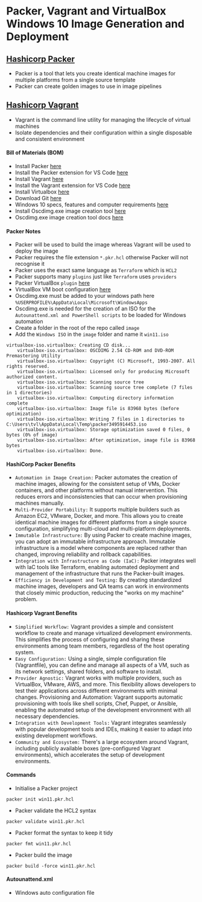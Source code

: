 # Packer, Vagrant and VirtualBox Windows 10 Image Generation and Deployment

## [Hashicorp Packer](https://developer.hashicorp.com/packer)
- Packer is a tool that lets you create identical machine images for multiple platforms from a single source template
- Packer can create golden images to use in image pipelines

## [Hashicorp Vagrant](https://developer.hashicorp.com/vagrant)
- Vagrant is the command line utility for managing the lifecycle of virtual machines
- Isolate dependencies and their configuration within a single disposable and consistent environment

#### Bill of Materials (BOM)
- Install Packer [here](https://developer.hashicorp.com/packer/install)
- Install the Packer extension for VS Code [here](https://marketplace.visualstudio.com/items?itemName=4ops.packer)
- Install Vagrant [here](https://developer.hashicorp.com/vagrant/install?product_intent=vagrant)
- Install the Vagrant extension for VS Code [here](https://marketplace.visualstudio.com/items?itemName=marcostazi.VS-code-vagrantfile)
- Install Virtualbox [here](https://www.virtualbox.org/wiki/Downloads)
- Download Git [here](https://git-scm.com/downloads)
- Windows 10 specs, features and computer requirements [here](https://www.microsoft.com/en-us/windows/windows-10-specifications)
- Install Oscdimg.exe image creation tool [here](http://www.sevenforums.com/attachments/general-discussion/32382d1256189124-make-bootable-iso-student-d-l-oscdimg.zip)
- Oscdimg.exe image creation tool docs [here](https://learn.microsoft.com/en-us/previous-versions/windows/it-pro/windows-vista/cc749036(v=ws.10)?redirectedfrom=MSDN)

#### Packer Notes
- Packer will be used to build the image whereas Vagrant will be used to deploy the image
- Packer requires the file extension `*.pkr.hcl` otherwise Packer will not recognise it
- Packer uses the exact same language as `Terraform` which is `HCL2`
- Packer supports many `plugins` just like `Terraform` uses `providers`
- Packer VirtualBox `plugin` [here](https://developer.hashicorp.com/packer/integrations/hashicorp/virtualbox/latest/components/builder/vm#floppy-configuration)
- VirtualBox VM boot configuration [here](https://developer.hashicorp.com/packer/integrations/hashicorp/virtualbox/latest/components/builder/vm#boot-configuration)
- Oscdimg.exe must be added to your windows path here `%USERPROFILE%\AppData\Local\Microsoft\WindowsApps`
- Oscdimg.exe is needed for the creation of an ISO for the `Autounattend.xml and PowerShell scripts` to be loaded for Windows automation
- Create a folder in the root of the repo called `image`
- Add the `Windows ISO` in the `image` folder and name it `win11.iso`

```
virtualbox-iso.virtualbox: Creating CD disk...
    virtualbox-iso.virtualbox: OSCDIMG 2.54 CD-ROM and DVD-ROM Premastering Utility
    virtualbox-iso.virtualbox: Copyright (C) Microsoft, 1993-2007. All rights reserved.
    virtualbox-iso.virtualbox: Licensed only for producing Microsoft authorized content.
    virtualbox-iso.virtualbox: Scanning source tree
    virtualbox-iso.virtualbox: Scanning source tree complete (7 files in 1 directories)
    virtualbox-iso.virtualbox: Computing directory information complete
    virtualbox-iso.virtualbox: Image file is 83968 bytes (before optimization)
    virtualbox-iso.virtualbox: Writing 7 files in 1 directories to C:\Users\tvl\AppData\Local\Temp\packer3495914453.iso
    virtualbox-iso.virtualbox: Storage optimization saved 0 files, 0 bytes (0% of image)
    virtualbox-iso.virtualbox: After optimization, image file is 83968 bytes
    virtualbox-iso.virtualbox: Done.
```

#### HashiCorp Packer Benefits
- `Automation in Image Creation:` Packer automates the creation of machine images, allowing for the consistent setup of VMs, Docker containers, and other platforms without manual intervention. This reduces errors and inconsistencies that can occur when provisioning machines manually.
- `Multi-Provider Portability:` It supports multiple builders such as Amazon EC2, VMware, Docker, and more. This allows you to create identical machine images for different platforms from a single source configuration, simplifying multi-cloud and multi-platform deployments.
- `Immutable Infrastructure:` By using Packer to create machine images, you can adopt an immutable infrastructure approach. Immutable infrastructure is a model where components are replaced rather than changed, improving reliability and rollback capabilities.
- `Integration with Infrastructure as Code (IaC):` Packer integrates well with IaC tools like Terraform, enabling automated deployment and management of the infrastructure that runs the Packer-built images.
- `Efficiency in Development and Testing:` By creating standardized machine images, developers and QA teams can work in environments that closely mimic production, reducing the "works on my machine" problem.

#### Hashicorp Vagrant Benefits
- `Simplified Workflow:` Vagrant provides a simple and consistent workflow to create and manage virtualized development environments. This simplifies the process of configuring and sharing these environments among team members, regardless of the host operating system.
- `Easy Configuration:` Using a single, simple configuration file (Vagrantfile), you can define and manage all aspects of a VM, such as its network settings, shared folders, and software to install.
- `Provider Agnostic:` Vagrant works with multiple providers, such as VirtualBox, VMware, AWS, and more. This flexibility allows developers to test their applications across different environments with minimal changes.
Provisioning and Automation: Vagrant supports automatic provisioning with tools like shell scripts, Chef, Puppet, or Ansible, enabling the automated setup of the development environment with all necessary dependencies.
- `Integration with Development Tools:` Vagrant integrates seamlessly with popular development tools and IDEs, making it easier to adapt into existing development workflows.
- `Community and Ecosystem:` There's a large ecosystem around Vagrant, including publicly available boxes (pre-configured Vagrant environments), which accelerates the setup of development environments.

#### Commands
- Initialise a Packer project
```
packer init win11.pkr.hcl
```
- Packer validate the HCL2 syntax
```
packer validate win11.pkr.hcl
```
- Packer format the syntax to keep it tidy
```
packer fmt win11.pkr.hcl
```
- Packer build the image
```
packer build -force win11.pkr.hcl
```

#### Autounattend.xml
- Windows auto configuration file